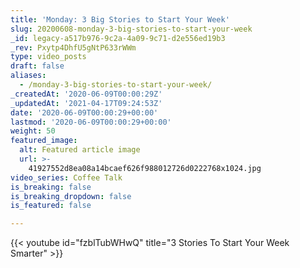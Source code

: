 ```yaml
---
title: 'Monday: 3 Big Stories to Start Your Week'
slug: 20200608-monday-3-big-stories-to-start-your-week
_id: legacy-a517b976-9c2a-4a09-9c71-d2e556ed19b3
_rev: Pxytp4DhfU5gNtP633rWWm
type: video_posts
draft: false
aliases:
  - /monday-3-big-stories-to-start-your-week/
_createdAt: '2020-06-09T00:00:29Z'
_updatedAt: '2021-04-17T09:24:53Z'
date: '2020-06-09T00:00:29+00:00'
lastmod: '2020-06-09T00:00:29+00:00'
weight: 50
featured_image:
  alt: Featured article image
  url: >-
    41927552d8ea08a14bcaef626f988012726d0222768x1024.jpg
video_series: Coffee Talk
is_breaking: false
is_breaking_dropdown: false
is_featured: false

---
```

{{< youtube id="fzblTubWHwQ" title="3 Stories To Start Your Week Smarter" >}}